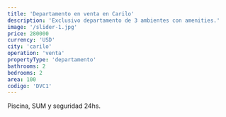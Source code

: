 ```yaml
---
title: 'Departamento en venta en Carilo'
description: 'Exclusivo departamento de 3 ambientes con amenities.'
image: '/slider-1.jpg'
price: 280000
currency: 'USD'
city: 'carilo'
operation: 'venta'
propertyType: 'departamento'
bathrooms: 2
bedrooms: 2
area: 100
codigo: 'DVC1'
---
```


Piscina, SUM y seguridad 24hs.
